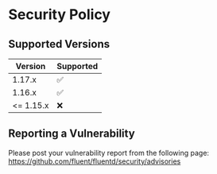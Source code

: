 # Security Policy

## Supported Versions

| Version   | Supported          |
| -------   | ------------------ |
| 1.17.x    | :white_check_mark: |
| 1.16.x    | :white_check_mark: |
| <= 1.15.x | :x:                |

## Reporting a Vulnerability

Please post your vulnerability report from the following page:
https://github.com/fluent/fluentd/security/advisories
